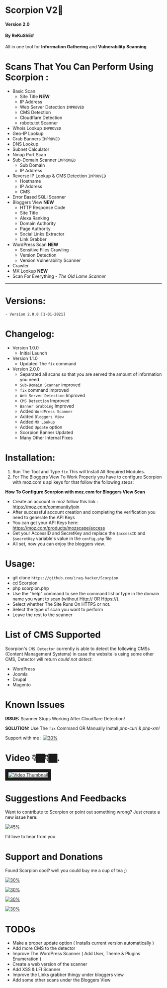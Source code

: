 # Scorpion V2🌠






<p align="center">
	
</p>

#### Version 2.0
#### By ReKuShE#
All in one tool for **Information Gathering** and **Vulnerability Scanning**

# Scans That You Can Perform Using Scorpion :
+ Basic Scan
	- Site Title **NEW**
	- IP Address
	- Web Server Detection `IMPROVED`
	- CMS Detection
	- Cloudflare Detection
	- robots.txt Scanner
+ Whois Lookup `IMPROVED`
+ Geo-IP Lookup
+ Grab Banners `IMPROVED`
+ DNS Lookup
+ Subnet Calculator
+ Nmap Port Scan
+ Sub-Domain Scanner `IMPROVED`
	- Sub Domain
	- IP Address
+ Reverse IP Lookup & CMS Detection `IMPROVED`
	- Hostname
	- IP Address
	- CMS
+ Error Based SQLi Scanner
+ Bloggers View **NEW**
	- HTTP Response Code
	- Site Title
	- Alexa Ranking
	- Domain Authority
	- Page Authority
	- Social Links Extractor
	- Link Grabber
+ WordPress Scan **NEW**
	- Sensitive Files Crawling
	- Version Detection
	- Version Vulnerability Scanner
+ Crawler
+ MX Lookup **NEW**
+ Scan For Everything - _The Old Lame Scanner_

---
#  Versions:
    - Version 2.0.0 [1-01-2021]
    
# Changelog:
- Version 1.0.0
    - Initial Launch
- Version 1.1.0
    - Updated The `fix` command
- Version 2.0.0
	- Separated all scans so that you are served the amount of information you need
	- `Sub-Domain Scanner` improved
	- `fix` command improved
	- `Web Server Detection` Improved
	- `CMS Detection` Improved
	- `Banner Grabbing` Improved
	- Added `WordPress Scanner`
	- Added `Bloggers View`
	- Added `MX Lookup`
	- Added `Update` option
	- Scorpion Banner Updated
	- Many Other Internal Fixes

# Installation:
1. Run The Tool and Type `fix` This will Install All Required Modules.
2. For The Bloggers View To Work Properly you have to configure Scorpion with moz.com's api keys for that follow the following steps:

**How To Configure Scorpion with moz.com for Bloggers View Scan**
+ Create an account in moz follow this link : https://moz.com/community/join
+ After successful account creation and completing the verification you need to generate the API Keys
+ You can get your API Keys here: https://moz.com/products/mozscape/access
+ Get your AccessID and SecretKey and replace the `$accessID` and `$secretKey` variable's value in the `config.php` file
+ All set, now you can enjoy the bloggers view.

# Usage:
- git clone `https://github.com/iraq-hacker/Scorpion`
- cd Scorpion
- php scorpion.php
- Use the "help" command to see the command list or type in the domain name you want to scan (without Http:// OR Https://).
- Select whether The Site Runs On HTTPS or not.
- Select the type of scan you want to perform
- Leave the rest to the scanner

# List of CMS Supported
Scorpion's `CMS Detector` currently is able to detect the following CMSs (Content Management Systems) in case the website is using some other CMS, Detector will return _could not detect_.

- WordPress
- Joomla
- Drupal
- Magento
# Known Issues
**ISSUE:** Scanner Stops Working After Cloudflare Detection!

**SOLUTION:** Use The `fix` Command OR Manually Install *php-curl* & *php-xml*

Support with me : [![30%](https://img.shields.io/badge/channel-telegram-yellow)](https://t.me/iiwiw)


# Video  👇🏿👇🏿.

<a href="https://t.me/Professional_school/2205" target="_blank"><img src="https://user-images.githubusercontent.com/70316694/108711868-06038380-7527-11eb-90a1-d8632990ebd2.jpg" 
alt="Video Thumbnail" border="10" /></a>

# Suggestions And Feedbacks
Want to contribute to Scorpion or point out something wrong? Just create a new issue here: 

[![45%](https://img.shields.io/badge/just-here-yellow)](https://github.com/IRAQ-hacker/Scorpion)

I'd love to hear from you.

# Support and Donations

Found Scorpion cool? well you could buy me a cup of tea ;) 


[![30%](https://img.shields.io/badge/in-telegram-red)](https://t.me/iiwiw)

[![30%](https://img.shields.io/badge/account%20-%20telegram-blue)](https://t.me/iiwiw)

[![30%](https://img.shields.io/badge/channel-telegram-yellow)](https://t.me/professional_school)

[![30%](https://img.shields.io/badge/subscribe%20-%20inmyYouTube-red)](https://youtube.com/channel/راشدكريم)



# TODOs

- Make a proper update option ( Installs current version automatically )
- Add more CMS to the detector
- Improve The WordPress Scanner ( Add User, Theme & Plugins Enumeration )
- Create a web version of the scanner
- Add XSS & LFI Scanner
- Improve the Links grabber thingy under bloggers view
- Add some other scans under the Bloggers View

